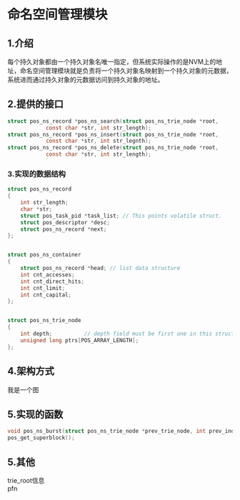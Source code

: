 # 命名空间管理模块
## 1.介绍  
每个持久对象都由一个持久对象名唯一指定，但系统实际操作的是NVM上的地址，命名空间管理模块就是负责将一个持久对象名映射到一个持久对象的元数据，系统进而通过持久对象的元数据访问到持久对象的地址。  
## 2.提供的接口
```C
struct pos_ns_record *pos_ns_search(struct pos_ns_trie_node *root, 
			const char *str, int str_length);
struct pos_ns_record *pos_ns_insert(struct pos_ns_trie_node *root,
			const char *str, int str_legnth);
struct pos_ns_record *pos_ns_delete(struct pos_ns_trie_node *root,
			const char *str, int str_length);
```
### 3.实现的数据结构
```c
struct pos_ns_record
{
	int str_length;
	char *str;
	struct pos_task_pid *task_list;	// This points volatile struct.
	struct pos_descriptor *desc;
	struct pos_ns_record *next;
};


struct pos_ns_container
{
	struct pos_ns_record *head;	// list data structure
	int cnt_accesses;
	int cnt_direct_hits;
	int cnt_limit;
	int cnt_capital;
};


struct pos_ns_trie_node
{
	int depth;			// depth field must be first one in this structure.
	unsigned long ptrs[POS_ARRAY_LENGTH];
};
```
## 4.架构方式
我是一个图
## 5.实现的函数
```C
void pos_ns_burst(struct pos_ns_trie_node *prev_trie_node, int prev_index);
pos_get_superblock();
```
## 5.其他
trie_root信息  
pfn  

